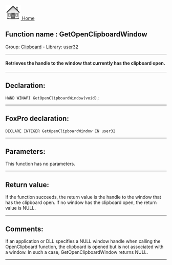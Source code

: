 [<img src="../../images/home.png"> Home ](https://github.com/VFPX/Win32API)  

## Function name : GetOpenClipboardWindow
Group: [Clipboard](../../functions_group.md#Clipboard)  -  Library: [user32](../../Libraries.md#user32)  
***  


#### Retrieves the handle to the window that currently has the clipboard open.
***  


## Declaration:
```foxpro  
HWND WINAPI GetOpenClipboardWindow(void);  
```  
***  


## FoxPro declaration:
```foxpro  
DECLARE INTEGER GetOpenClipboardWindow IN user32  
```  
***  


## Parameters:
This function has no parameters.  
***  


## Return value:
If the function succeeds, the return value is the handle to the window that has the clipboard open. If no window has the clipboard open, the return value is NULL.  
***  


## Comments:
If an application or DLL specifies a NULL window handle when calling the OpenClipboard function, the clipboard is opened but is not associated with a window. In such a case, GetOpenClipboardWindow returns NULL.  
  
***  


